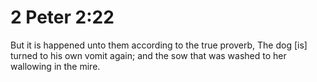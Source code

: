 # 2 Peter 2:22

But it is happened unto them according to the true proverb, The dog [is] turned to his own vomit again; and the sow that was washed to her wallowing in the mire.
